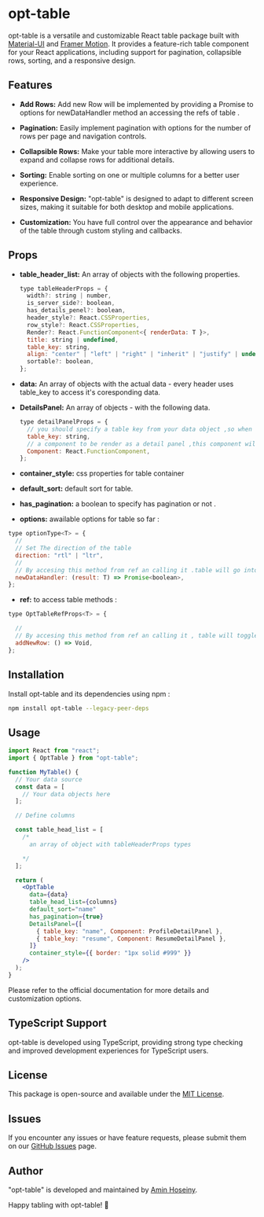 # opt-table

opt-table is a versatile and customizable React table package built with [Material-UI](https://mui.com/) and [Framer Motion](https://www.framer.com/motion/). It provides a feature-rich table component for your React applications, including support for pagination, collapsible rows, sorting, and a responsive design.

## Features

- **َAdd Rows:** Add new Row will be implemented by providing a Promise to options for newDataHandler method an accessing the refs of table .

- **Pagination:** Easily implement pagination with options for the number of rows per page and navigation controls.

- **Collapsible Rows:** Make your table more interactive by allowing users to expand and collapse rows for additional details.

- **Sorting:** Enable sorting on one or multiple columns for a better user experience.

- **Responsive Design:** "opt-table" is designed to adapt to different screen sizes, making it suitable for both desktop and mobile applications.

- **Customization:** You have full control over the appearance and behavior of the table through custom styling and callbacks.

## Props

- **table_header_list:** An array of objects with the following properties.
  ```jsx
  type tableHeaderProps = {
    width?: string | number,
    is_server_side?: boolean,
    has_details_penel?: boolean,
    header_style?: React.CSSProperties,
    row_style?: React.CSSProperties,
    Render?: React.FunctionComponent<{ renderData: T }>,
    title: string | undefined,
    table_key: string,
    align: "center" | "left" | "right" | "inherit" | "justify" | undefined,
    sortable?: boolean,
  };
  ```
- **data:** An array of objects with the actual data - every header uses table_key to access it's coresponding data.
- **DetailsPanel:** An array of objects - with the following data.

  ```jsx
  type detailPanelProps = {
    // you should specify a table key from your data object ,so when that cell is clicked collapse table will opens
    table_key: string,
    // a component to be render as a detail panel ,this component will recive an ebject with the row data
    Component: React.FunctionComponent,
  };
  ```

- **container_style:** css properties for table container
- **default_sort:** default sort for table.
- **has_pagination:** a boolean to specify has pagination or not .
- **options:** awailable options for table so far :

```jsx
type optionType<T> = {
  //
  // Set The direction of the table
  direction: "rtl" | "ltr",
  //
  // By accesing this method from ref an calling it .table will go into add new row mode
  newDataHandler: (result: T) => Promise<boolean>,
};
```
- **ref:** to access table methods :

```jsx
type OptTableRefProps<T> = {

  //
  // By accesing this method from ref an calling it , table will toggles between add new rows mode
  addNewRow: () => Void,
};
```

## Installation

Install opt-table and its dependencies using npm :

```bash
npm install opt-table --legacy-peer-deps
```

## Usage

```jsx
import React from "react";
import { OptTable } from "opt-table";

function MyTable() {
  // Your data source
  const data = [
    // Your data objects here
  ];

  // Define columns

  const table_head_list = [
    /*
      an array of object with tableHeaderProps types

    */
  ];

  return (
    <OptTable
      data={data}
      table_head_list={columns}
      default_sort="name"
      has_pagination={true}
      DetailsPanel={[
        { table_key: "name", Component: ProfileDetailPanel },
        { table_key: "resume", Component: ResumeDetailPanel },
      ]}
      container_style={{ border: "1px solid #999" }}
    />
  );
}
```

Please refer to the official documentation for more details and customization options.

## TypeScript Support

opt-table is developed using TypeScript, providing strong type checking and improved development experiences for TypeScript users.

<!-- ## Usage with TypeScript

When using "opt-table" in a TypeScript project, you can take full advantage of type safety and autocomplete for props and data structures. Make sure to include TypeScript definitions when importing the package. -->

<!-- ## Documentation

For detailed usage and customization instructions, check out the official documentation [here](#). -->

## License

This package is open-source and available under the [MIT License](LICENSE).

<!-- ## Contributing

We welcome contributions from the community. Please read our [Contribution Guidelines](CONTRIBUTING.md) for more information on how to get started. -->

## Issues

If you encounter any issues or have feature requests, please submit them on our [GitHub Issues](https://github.com/your-repo/opt-table/issues) page.

## Author

"opt-table" is developed and maintained by [Amin Hoseiny](https://github.com/ir-tec).

Happy tabling with opt-table! 🚀
